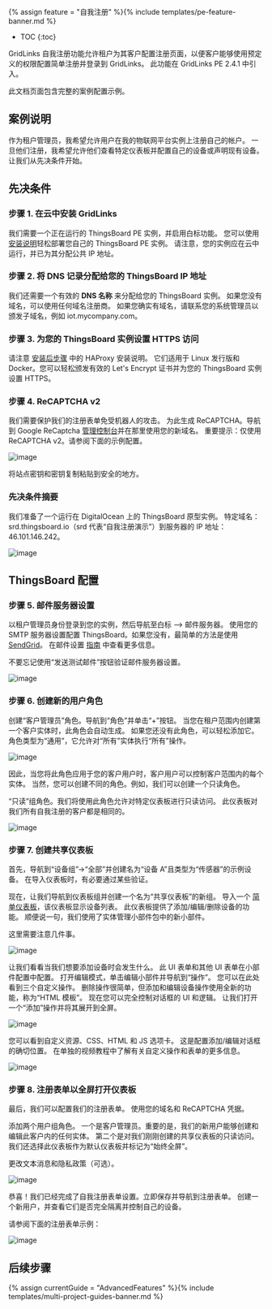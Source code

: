 {% assign feature = "自我注册" %}{% include templates/pe-feature-banner.md %}

* TOC
{:toc}

GridLinks 自我注册功能允许租户为其客户配置注册页面，以便客户能够使用预定义的权限配置简单注册并登录到 GridLinks。
此功能在 GridLinks PE 2.4.1 中引入。

此文档页面包含完整的案例配置示例。

## 案例说明

作为租户管理员，我希望允许用户在我的物联网平台实例上注册自己的帐户。
一旦他们注册，我希望允许他们查看特定仪表板并配置自己的设备或声明现有设备。
让我们从先决条件开始。

## 先决条件

### 步骤 1. 在云中安装 GridLinks

我们需要一个正在运行的 ThingsBoard PE 实例，并启用白标功能。
您可以使用 [安装说明](/docs/user-guide/install/pe/installation-options/)轻松部署您自己的 ThingsBoard PE 实例。
请注意，您的实例应在云中运行，并已为其分配公共 IP 地址。

### 步骤 2. 将 DNS 记录分配给您的 ThingsBoard IP 地址

我们还需要一个有效的 **DNS 名称** 来分配给您的 ThingsBoard 实例。
如果您没有域名，可以使用任何域名注册商。
如果您确实有域名，请联系您的系统管理员以颁发子域名，例如 iot.mycompany.com。

### 步骤 3. 为您的 ThingsBoard 实例设置 HTTPS 访问

请注意 [安装后步骤](/docs/user-guide/install/pe/ubuntu/#post-installation-steps) 中的 HAProxy 安装说明。
它们适用于 Linux 发行版和 Docker。您可以轻松颁发有效的 Let's Encrypt 证书并为您的 ThingsBoard 实例设置 HTTPS。

### 步骤 4. ReCAPTCHA v2

我们需要保护我们的注册表单免受机器人的攻击。
为此生成 ReCAPTCHA。导航到 Google ReCaptcha [管理控制台](https://www.google.com/recaptcha/intro/v3.html)并在那里使用您的新域名。
重要提示：仅使用 ReCAPTCHA v2。请参阅下面的示例配置。

![image](/images/user-guide/self-registration/reCAPTCHA.png)

将站点密钥和密钥复制粘贴到安全的地方。

### 先决条件摘要

我们准备了一个运行在 DigitalOcean 上的 ThingsBoard 原型实例。
特定域名：srd.thingsboard.io（srd 代表“自我注册演示”）到服务器的 IP 地址：46.101.146.242。

![image](/images/user-guide/self-registration/digitalocean.png)

## ThingsBoard 配置

### 步骤 5. 邮件服务器设置

以租户管理员身份登录到您的实例，然后导航至白标 —> 邮件服务器。
使用您的 SMTP 服务器设置配置 ThingsBoard。如果您没有，最简单的方法是使用 [SendGrid](https://sendgrid.com/)。
在邮件设置 [指南](/docs/pe/user-guide/ui/mail-settings/) 中查看更多信息。

不要忘记使用“发送测试邮件”按钮验证邮件服务器设置。

![image](/images/user-guide/self-registration/mailserver.png)

### 步骤 6. 创建新的用户角色

创建“客户管理员”角色。导航到“角色”并单击“+”按钮。
当您在租户范围内创建第一个客户实体时，此角色会自动生成。
如果您还没有此角色，可以轻松添加它。
角色类型为“通用”，它允许对“所有”实体执行“所有”操作。

![image](/images/user-guide/self-registration/customer-admin-role.png)

因此，当您将此角色应用于您的客户用户时，客户用户可以控制客户范围内的每个实体。
当然，您可以创建不同的角色。例如，我们可以创建一个只读角色。

“只读”组角色。我们将使用此角色允许对特定仪表板进行只读访问。
此仪表板对我们所有自我注册的客户都是相同的。

![image](/images/user-guide/self-registration/read-only-role.png)

### 步骤 7. 创建共享仪表板

首先，导航到“设备组”->“全部”并创建名为“设备 A”且类型为“传感器”的示例设备。
在导入仪表板时，有必要通过某些验证。

现在，让我们导航到仪表板组并创建一个名为“共享仪表板”的新组。
导入一个 [简单仪表板](/docs/user-guide/resources/my_smart_devices_dashboard.json)，该仪表板显示设备列表。
此仪表板提供了添加/编辑/删除设备的功能。
顺便说一句，我们使用了实体管理小部件包中的新小部件。

这里需要注意几件事。

![image](/images/user-guide/self-registration/dashboard.gif)

让我们看看当我们想要添加设备时会发生什么。
此 UI 表单和其他 UI 表单在小部件配置中配置。
打开编辑模式，单击编辑小部件并导航到“操作”。
您可以在此处看到三个自定义操作。
删除操作很简单，但添加和编辑设备操作使用全新的功能，称为“HTML 模板”。
现在您可以完全控制对话框的 UI 和逻辑。
让我们打开一个“添加”操作并将其展开到全屏。

![image](/images/user-guide/self-registration/dashboard-config.png)

您可以看到自定义资源、CSS、HTML 和 JS 选项卡。
这是配置添加/编辑对话框的确切位置。
在单独的视频教程中了解有关自定义操作和表单的更多信息。

![image](/images/user-guide/self-registration/action-config.png)

### 步骤 8. 注册表单以全屏打开仪表板

最后，我们可以配置我们的注册表单。
使用您的域名和 ReCAPTCHA 凭据。

添加两个用户组角色。
一个是客户管理员。重要的是，我们的新用户能够创建和编辑此客户内的任何实体。
第二个是对我们刚刚创建的共享仪表板的只读访问。我们还选择此仪表板作为默认仪表板并标记为“始终全屏”。

更改文本消息和隐私政策（可选）。

![image](/images/user-guide/self-registration/signup-form-config.png)

恭喜！我们已经完成了自我注册表单设置。立即保存并导航到注册表单。
创建一个新用户，并查看它们是否完全隔离并控制自己的设备。

请参阅下面的注册表单示例：

![image](/images/user-guide/self-registration/signup-form.png)


## 后续步骤

{% assign currentGuide = "AdvancedFeatures" %}{% include templates/multi-project-guides-banner.md %}